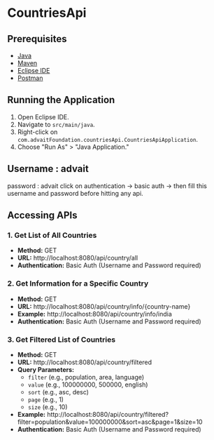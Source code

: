 # CountriesApi
## Prerequisites
- [Java](https://www.oracle.com/java/technologies/javase-jdk11-downloads.html)
- [Maven](https://maven.apache.org/download.cgi)
- [Eclipse IDE](https://www.eclipse.org/downloads/)
- [Postman](https://www.postman.com/downloads/)

## Running the Application

1. Open Eclipse IDE.
2. Navigate to `src/main/java`.
3. Right-click on `com.advaitFoundation.countriesApi.CountriesApiApplication`.
4. Choose "Run As" > "Java Application."

## Username : advait
   password : advait
   click on authentication -> basic auth -> then fill this username and password before hitting any api.

## Accessing APIs

### 1. Get List of All Countries

- **Method:** GET
- **URL:** http://localhost:8080/api/country/all
- **Authentication:** Basic Auth (Username and Password required)

### 2. Get Information for a Specific Country

- **Method:** GET
- **URL:** http://localhost:8080/api/country/info/{country-name}
- **Example:** http://localhost:8080/api/country/info/india
- **Authentication:** Basic Auth (Username and Password required)

### 3. Get Filtered List of Countries

- **Method:** GET
- **URL:** http://localhost:8080/api/country/filtered
- **Query Parameters:**
  - `filter` (e.g., population, area, language)
  - `value` (e.g., 100000000, 500000, english)
  - `sort` (e.g., asc, desc)
  - `page` (e.g., 1)
  - `size` (e.g., 10)
- **Example:** http://localhost:8080/api/country/filtered?filter=population&value=100000000&sort=asc&page=1&size=10
- **Authentication:** Basic Auth (Username and Password required)


